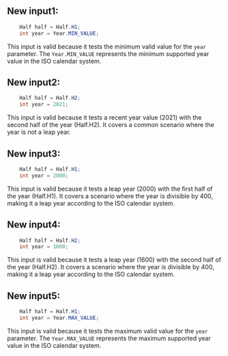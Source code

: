 ## New input1:
```java
    Half half = Half.H1;
    int year = Year.MIN_VALUE;
```
This input is valid because it tests the minimum valid value for the `year` parameter. The `Year.MIN_VALUE` represents the minimum supported year value in the ISO calendar system.

## New input2:
```java
    Half half = Half.H2;
    int year = 2021;
```
This input is valid because it tests a recent year value (2021) with the second half of the year (Half.H2). It covers a common scenario where the year is not a leap year.

## New input3:
```java
    Half half = Half.H1;
    int year = 2000;
```
This input is valid because it tests a leap year (2000) with the first half of the year (Half.H1). It covers a scenario where the year is divisible by 400, making it a leap year according to the ISO calendar system.

## New input4:
```java
    Half half = Half.H2;
    int year = 1600;
```
This input is valid because it tests a leap year (1600) with the second half of the year (Half.H2). It covers a scenario where the year is divisible by 400, making it a leap year according to the ISO calendar system.

## New input5:
```java
    Half half = Half.H1;
    int year = Year.MAX_VALUE;
```
This input is valid because it tests the maximum valid value for the `year` parameter. The `Year.MAX_VALUE` represents the maximum supported year value in the ISO calendar system.